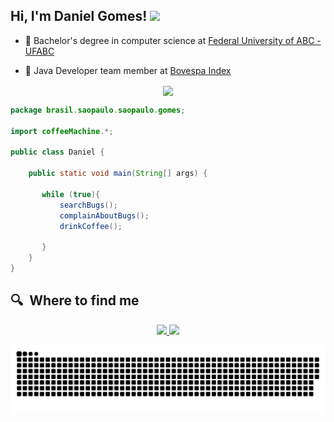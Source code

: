 <h2> Hi, I'm Daniel Gomes! <img src="https://camo.githubusercontent.com/d3359cb00ab0b5ed8f2e1fe3fceb4fbaf3b614340f8c0db99c17b9f50b351770/68747470733a2f2f656d6f6a69732e736c61636b6d6f6a69732e636f6d2f656d6f6a69732f696d616765732f313533313834393433302f343234362f626c6f622d73756e676c61737365732e6769663f31353331383439343330" width="50"></h2>

- 🧭 Bachelor's degree in computer science at <a href="https://www.ufabc.edu.br/"> Federal University of ABC - UFABC</a> 

- 👥 Java Developer team member at <a href="http://www.b3.com.br/pt_br/"> Bovespa Index</a> 



<p align="center">
<a href="https://gifs.alphacoders.com/gifs/view/209661" ><img align="center" src="https://user-images.githubusercontent.com/50127863/131756731-46ecebc6-f0fd-4ca6-b3cc-33d22d835ea7.gif"></a>
</p>

```java
package brasil.saopaulo.saopaulo.gomes;

import coffeeMachine.*;

public class Daniel {

    public static void main(String[] args) {
    
       while (true){
           searchBugs();
           complainAboutBugs();
           drinkCoffee();
           
       }
    }
}
```

## 🔍  Where to find me
<p align="center">
<a href="https://www.linkedin.com/in/danieldjgomes"><img src="https://img.icons8.com/color/48/000000/linkedin.png" width="3.5%"/>
<a href="mailto:daniel.djgomes@outlook.com"><img src="https://img.icons8.com/fluent/48/000000/gmail.png" width="3.5%"/>
</p>
 
 ![Snake animation](https://github.com/danieldjgomes/danieldjgomes/blob/output/github-contribution-grid-snake.svg)
 </p>

